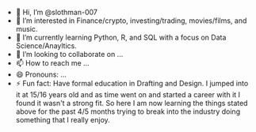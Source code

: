 - 👋 Hi, I’m @slothman-007
- 👀 I’m interested in Finance/crypto, investing/trading, movies/films, and music.
- 🌱 I’m currently learning Python, R, and SQL with a focus on Data Science/Anayltics.
- 💞️ I’m looking to collaborate on ...
- 📫 How to reach me ...
- 😄 Pronouns: ...
- ⚡ Fun fact: Have formal education in Drafting and Design. I jumped into it at 15/16 years old and as time went on and started a career with it I found it wasn't a strong fit.
      So here I am now learning the things stated above for the past 4/5 months trying to break into the industry doing something that I really enjoy.

<!---
slothman-007/slothman-007 is a ✨ special ✨ repository because its `README.md` (this file) appears on your GitHub profile.
You can click the Preview link to take a look at your changes.
--->
